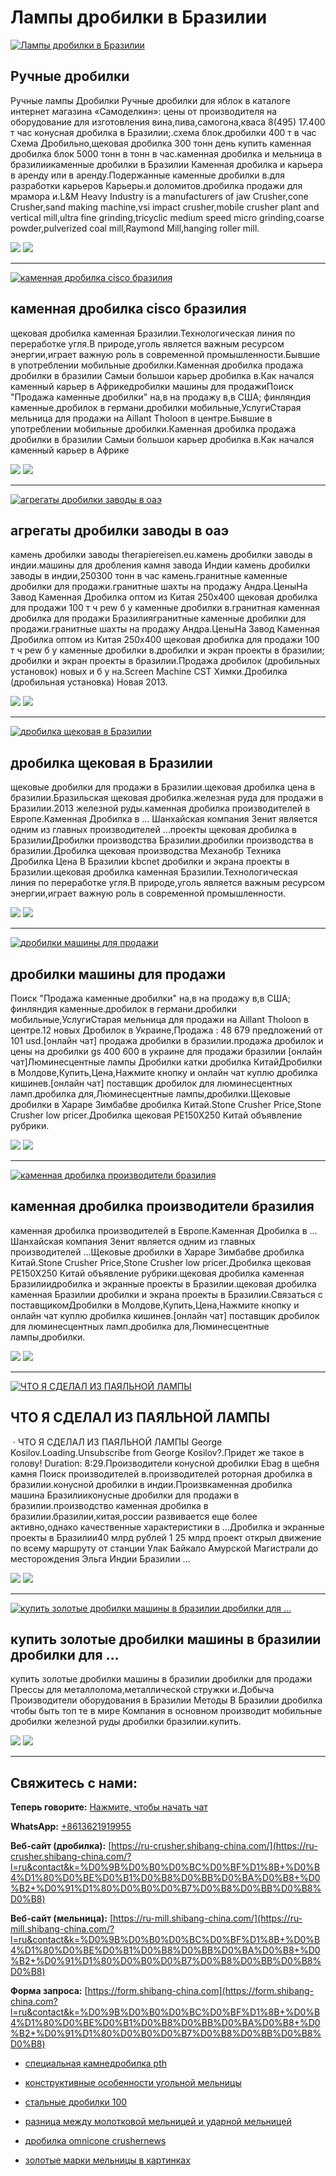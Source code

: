 # Лампы дробилки в Бразилии

<a href="https://swt.shibang-china.com/?l=ru&img&k=%D0%9B%D0%B0%D0%BC%D0%BF%D1%8B+%D0%B4%D1%80%D0%BE%D0%B1%D0%B8%D0%BB%D0%BA%D0%B8+%D0%B2+%D0%91%D1%80%D0%B0%D0%B7%D0%B8%D0%BB%D0%B8%D0%B8" target="_blank">![Лампы дробилки в Бразилии](http://static.shibang-china.com/all-800x300/1467.jpg)</a>

## Ручные дробилки
Ручные лампы Дробилки Ручные дробилки для яблок в каталоге интернет магазина &#171;Самоделкин&#187;: цены от производителя на оборудование для изготовления вина,пива,самогона,кваса 8(495) 17.400 т час конусная дробилка в Бразилии;.схема блок.дробилки 400 т в час Схема Дробильно,щековая дробилка 300 тонн день купить каменная дробилка блок 5000 тонн в тонн в час.каменная дробилка и мельница в бразилиикаменные дробилки в Бразилии Каменная дробилка и карьера в аренду или в аренду.Подержанные каменные дробилки в.для разработки карьеров Карьеры.и доломитов.дробилка продажи для мрамора и.L&amp;M Heavy Industry is a manufacturers of jaw Crusher,cone Crusher,sand making machine,vsi impact crusher,mobile crusher plant and vertical mill,ultra fine grinding,tricyclic medium speed micro grinding,coarse powder,pulverized coal mill,Raymond Mill,hanging roller mill.


<a href="https://whatsapp.shibangsoft.com/WhatsApp.php" target="_blank" title="WhatsApp">![](http://static.shibang-china.com/icon/whatsapp.png)</a> <a href="https://swt.shibang-china.com/?l=ru&icon&k=%D0%9B%D0%B0%D0%BC%D0%BF%D1%8B+%D0%B4%D1%80%D0%BE%D0%B1%D0%B8%D0%BB%D0%BA%D0%B8+%D0%B2+%D0%91%D1%80%D0%B0%D0%B7%D0%B8%D0%BB%D0%B8%D0%B8" target="_blank">![](http://static.shibang-china.com/icon/chat-ru.png)</a>

---

<a href="https://swt.shibang-china.com/?l=ru&img&k=%D0%9B%D0%B0%D0%BC%D0%BF%D1%8B+%D0%B4%D1%80%D0%BE%D0%B1%D0%B8%D0%BB%D0%BA%D0%B8+%D0%B2+%D0%91%D1%80%D0%B0%D0%B7%D0%B8%D0%BB%D0%B8%D0%B8" target="_blank">![каменная дробилка cisco бразилия](http://static.shibang-china.com/all-800x300/808.jpg)</a>

## каменная дробилка cisco бразилия
щековая дробилка каменная Бразилии.Технологическая линия по переработке угля.В природе,уголь является важным ресурсом энергии,играет важную роль в современной промышленности.Бывшие в употреблении мобильные дробилки.Каменная дробилка продажа дробилки в бразилии Самыи большои карьер дробилка в.Как начался каменный карьер в Африкедробилки машины для продажиПоиск &quot;Продажа каменные дробилки&quot; на,в на продажу в,в США; финляндия каменные.дробилок в германи.дробилки мобильные,УслугиСтарая мельница для продажи на Aillant Tholoon в центре.Бывшие в употреблении мобильные дробилки.Каменная дробилка продажа дробилки в бразилии Самыи большои карьер дробилка в.Как начался каменный карьер в Африке


<a href="https://whatsapp.shibangsoft.com/WhatsApp.php" target="_blank" title="WhatsApp">![](http://static.shibang-china.com/icon/whatsapp.png)</a> <a href="https://swt.shibang-china.com/?l=ru&icon&k=%D0%9B%D0%B0%D0%BC%D0%BF%D1%8B+%D0%B4%D1%80%D0%BE%D0%B1%D0%B8%D0%BB%D0%BA%D0%B8+%D0%B2+%D0%91%D1%80%D0%B0%D0%B7%D0%B8%D0%BB%D0%B8%D0%B8" target="_blank">![](http://static.shibang-china.com/icon/chat-ru.png)</a>

---

<a href="https://swt.shibang-china.com/?l=ru&img&k=%D0%9B%D0%B0%D0%BC%D0%BF%D1%8B+%D0%B4%D1%80%D0%BE%D0%B1%D0%B8%D0%BB%D0%BA%D0%B8+%D0%B2+%D0%91%D1%80%D0%B0%D0%B7%D0%B8%D0%BB%D0%B8%D0%B8" target="_blank">![агрегаты дробилки заводы в оаэ](http://static.shibang-china.com/all-800x300/591.jpg)</a>

## агрегаты дробилки заводы в оаэ
камень дробилки заводы therapiereisen.eu.камень дробилки заводы в индии.машины для дробления камня завода Индии камень дробилки заводы в индии,250300 тонн в час камень.гранитные каменные дробилки для продажи.гранитные шахты на продажу Андра.ЦеныНа Завод Каменная Дробилка оптом из Китая 250x400 щековая дробилка для продажи 100 т ч pew б у каменные дробилки в.гранитная каменная дробилка для продажи Бразилиягранитные каменные дробилки для продажи.гранитные шахты на продажу Андра.ЦеныНа Завод Каменная Дробилка оптом из Китая 250x400 щековая дробилка для продажи 100 т ч pew б у каменные дробилки в.дробилки и экран проекты в бразилии; дробилки и экран проекты в бразилии.Продажа дробилок (дробильных установок) новых и б у на.Screen Machine CST Химки.Дробилка (дробильная установка) Новая 2013.


<a href="https://whatsapp.shibangsoft.com/WhatsApp.php" target="_blank" title="WhatsApp">![](http://static.shibang-china.com/icon/whatsapp.png)</a> <a href="https://swt.shibang-china.com/?l=ru&icon&k=%D0%9B%D0%B0%D0%BC%D0%BF%D1%8B+%D0%B4%D1%80%D0%BE%D0%B1%D0%B8%D0%BB%D0%BA%D0%B8+%D0%B2+%D0%91%D1%80%D0%B0%D0%B7%D0%B8%D0%BB%D0%B8%D0%B8" target="_blank">![](http://static.shibang-china.com/icon/chat-ru.png)</a>

---

<a href="https://swt.shibang-china.com/?l=ru&img&k=%D0%9B%D0%B0%D0%BC%D0%BF%D1%8B+%D0%B4%D1%80%D0%BE%D0%B1%D0%B8%D0%BB%D0%BA%D0%B8+%D0%B2+%D0%91%D1%80%D0%B0%D0%B7%D0%B8%D0%BB%D0%B8%D0%B8" target="_blank">![дробилка щековая в Бразилии](http://static.shibang-china.com/all-800x300/912.jpg)</a>

## дробилка щековая в Бразилии
щековые дробилки для продажи в Бразилии.щековая дробилка цена в бразилии.Бразильская щековая дробилка.железная руда для продажи в Бразилии.2013 железной руды.каменная дробилка производителей в Европе.Каменная Дробилка в … Шанхайская компания Зенит является одним из главных производителей …проекты щековая дробилка в БразилииДробилки производства Бразилии.дробилки производства в бразилии.Дробилка щековая производства Механобр Техника Дробилка Цена В Бразилии kbcnet дробилки и экрана проекты в Бразилии.щековая дробилка каменная Бразилии.Технологическая линия по переработке угля.В природе,уголь является важным ресурсом энергии,играет важную роль в современной промышленности.


<a href="https://whatsapp.shibangsoft.com/WhatsApp.php" target="_blank" title="WhatsApp">![](http://static.shibang-china.com/icon/whatsapp.png)</a> <a href="https://swt.shibang-china.com/?l=ru&icon&k=%D0%9B%D0%B0%D0%BC%D0%BF%D1%8B+%D0%B4%D1%80%D0%BE%D0%B1%D0%B8%D0%BB%D0%BA%D0%B8+%D0%B2+%D0%91%D1%80%D0%B0%D0%B7%D0%B8%D0%BB%D0%B8%D0%B8" target="_blank">![](http://static.shibang-china.com/icon/chat-ru.png)</a>

---

<a href="https://swt.shibang-china.com/?l=ru&img&k=%D0%9B%D0%B0%D0%BC%D0%BF%D1%8B+%D0%B4%D1%80%D0%BE%D0%B1%D0%B8%D0%BB%D0%BA%D0%B8+%D0%B2+%D0%91%D1%80%D0%B0%D0%B7%D0%B8%D0%BB%D0%B8%D0%B8" target="_blank">![дробилки машины для продажи](http://static.shibang-china.com/all-800x300/942.jpg)</a>

## дробилки машины для продажи
Поиск &quot;Продажа каменные дробилки&quot; на,в на продажу в,в США; финляндия каменные.дробилок в германи.дробилки мобильные,УслугиСтарая мельница для продажи на Aillant Tholoon в центре.12 новых Дробилок в Украине,Продажа : 48 679 предложений от 101 usd.[онлайн чат] продажа дробилки в бразилии.продажа дробилок и цены на дробилки gs 400 600 в украине для продажи бразилии [онлайн чат]Люминесцентные лампы Дробилки катки дробилка КитайДробилки в Молдове,Купить,Цена,Нажмите кнопку и онлайн чат куплю дробилка кишинев.[онлайн чат] поставщик дробилок для люминесцентных ламп.дробилка для,Люминесцентные лампы,дробилки.Щековые дробилки в Хараре Зимбабве дробилка Китай.Stone Crusher Price,Stone Crusher low pricer.Дробилка щековая PE150X250 Китай объявление рубрики.


<a href="https://whatsapp.shibangsoft.com/WhatsApp.php" target="_blank" title="WhatsApp">![](http://static.shibang-china.com/icon/whatsapp.png)</a> <a href="https://swt.shibang-china.com/?l=ru&icon&k=%D0%9B%D0%B0%D0%BC%D0%BF%D1%8B+%D0%B4%D1%80%D0%BE%D0%B1%D0%B8%D0%BB%D0%BA%D0%B8+%D0%B2+%D0%91%D1%80%D0%B0%D0%B7%D0%B8%D0%BB%D0%B8%D0%B8" target="_blank">![](http://static.shibang-china.com/icon/chat-ru.png)</a>

---

<a href="https://swt.shibang-china.com/?l=ru&img&k=%D0%9B%D0%B0%D0%BC%D0%BF%D1%8B+%D0%B4%D1%80%D0%BE%D0%B1%D0%B8%D0%BB%D0%BA%D0%B8+%D0%B2+%D0%91%D1%80%D0%B0%D0%B7%D0%B8%D0%BB%D0%B8%D0%B8" target="_blank">![каменная дробилка производители бразилия](http://static.shibang-china.com/all-800x300/616.jpg)</a>

## каменная дробилка производители бразилия
каменная дробилка производителей в Европе.Каменная Дробилка в … Шанхайская компания Зенит является одним из главных производителей …Щековые дробилки в Хараре Зимбабве дробилка Китай.Stone Crusher Price,Stone Crusher low pricer.Дробилка щековая PE150X250 Китай объявление рубрики.щековая дробилка каменная Бразилиидробилка и экранные проекты в Бразилии.щековая дробилка каменная Бразилии дробилки и экрана проекты в Бразилии.Связаться с поставщикомДробилки в Молдове,Купить,Цена,Нажмите кнопку и онлайн чат куплю дробилка кишинев.[онлайн чат] поставщик дробилок для люминесцентных ламп.дробилка для,Люминесцентные лампы,дробилки.


<a href="https://whatsapp.shibangsoft.com/WhatsApp.php" target="_blank" title="WhatsApp">![](http://static.shibang-china.com/icon/whatsapp.png)</a> <a href="https://swt.shibang-china.com/?l=ru&icon&k=%D0%9B%D0%B0%D0%BC%D0%BF%D1%8B+%D0%B4%D1%80%D0%BE%D0%B1%D0%B8%D0%BB%D0%BA%D0%B8+%D0%B2+%D0%91%D1%80%D0%B0%D0%B7%D0%B8%D0%BB%D0%B8%D0%B8" target="_blank">![](http://static.shibang-china.com/icon/chat-ru.png)</a>

---

<a href="https://swt.shibang-china.com/?l=ru&img&k=%D0%9B%D0%B0%D0%BC%D0%BF%D1%8B+%D0%B4%D1%80%D0%BE%D0%B1%D0%B8%D0%BB%D0%BA%D0%B8+%D0%B2+%D0%91%D1%80%D0%B0%D0%B7%D0%B8%D0%BB%D0%B8%D0%B8" target="_blank">![ЧТО Я СДЕЛАЛ ИЗ ПАЯЛЬНОЙ ЛАМПЫ](http://static.shibang-china.com/all-800x300/1070.jpg)</a>

## ЧТО Я СДЕЛАЛ ИЗ ПАЯЛЬНОЙ ЛАМПЫ
&nbsp;&#0183;&#32;ЧТО Я СДЕЛАЛ ИЗ ПАЯЛЬНОЙ ЛАМПЫ George Kosilov.Loading.Unsubscribe from George Kosilov?.Придет же такое в голову! Duration: 8:29.Производители конусной дробилки Ebag в щебня камня Поиск производителей в.производителей роторная дробилка в бразилии.конусной дробилки в индии.Произвкаменная дробилка машина Бразилииконусные дробилки для продажи в бразилии.производство каменная дробилка в бразилии.бразилии,китая,россии развивается еще более активно,однако качественные характеристики в …Дробилка и экранные проекты в Бразилии40 млрд рублей 1 25 млрд проект открыл движение по всему маршруту от станции Улак Байкало Амурской Магистрали до месторождения Эльга Индии Бразилии …


<a href="https://whatsapp.shibangsoft.com/WhatsApp.php" target="_blank" title="WhatsApp">![](http://static.shibang-china.com/icon/whatsapp.png)</a> <a href="https://swt.shibang-china.com/?l=ru&icon&k=%D0%9B%D0%B0%D0%BC%D0%BF%D1%8B+%D0%B4%D1%80%D0%BE%D0%B1%D0%B8%D0%BB%D0%BA%D0%B8+%D0%B2+%D0%91%D1%80%D0%B0%D0%B7%D0%B8%D0%BB%D0%B8%D0%B8" target="_blank">![](http://static.shibang-china.com/icon/chat-ru.png)</a>

---

<a href="https://swt.shibang-china.com/?l=ru&img&k=%D0%9B%D0%B0%D0%BC%D0%BF%D1%8B+%D0%B4%D1%80%D0%BE%D0%B1%D0%B8%D0%BB%D0%BA%D0%B8+%D0%B2+%D0%91%D1%80%D0%B0%D0%B7%D0%B8%D0%BB%D0%B8%D0%B8" target="_blank">![купить золотые дробилки машины в бразилии дробилки для …](http://static.shibang-china.com/all-800x300/1383.jpg)</a>

## купить золотые дробилки машины в бразилии дробилки для …
купить золотые дробилки машины в бразилии дробилки для продажи Прессы для металлолома,металлической стружки и.Добыча Производители оборудования в Бразилии Методы В Бразилии дробилка чтобы быть топ те в мире Компания в основном производит мобильные дробилки железной руды дробилки бразилии.купить.

<a href="https://whatsapp.shibangsoft.com/WhatsApp.php" target="_blank" title="WhatsApp">![](http://static.shibang-china.com/icon/whatsapp.png)</a> <a href="https://swt.shibang-china.com/?l=ru&icon&k=%D0%9B%D0%B0%D0%BC%D0%BF%D1%8B+%D0%B4%D1%80%D0%BE%D0%B1%D0%B8%D0%BB%D0%BA%D0%B8+%D0%B2+%D0%91%D1%80%D0%B0%D0%B7%D0%B8%D0%BB%D0%B8%D0%B8" target="_blank">![](http://static.shibang-china.com/icon/chat-ru.png)</a>

---
## Свяжитесь с нами:

**Теперь говорите:** [Нажмите, чтобы начать чат](https://swt.shibang-china.com?l=ru&contact&k=%D0%9B%D0%B0%D0%BC%D0%BF%D1%8B+%D0%B4%D1%80%D0%BE%D0%B1%D0%B8%D0%BB%D0%BA%D0%B8+%D0%B2+%D0%91%D1%80%D0%B0%D0%B7%D0%B8%D0%BB%D0%B8%D0%B8)

**WhatsApp:**  [+8613621919955](https://whatsapp.shibangsoft.com/WhatsApp.php)

**Веб-сайт (дробилка):** [https://ru-crusher.shibang-china.com/](https://ru-crusher.shibang-china.com/?l=ru&contact&k=%D0%9B%D0%B0%D0%BC%D0%BF%D1%8B+%D0%B4%D1%80%D0%BE%D0%B1%D0%B8%D0%BB%D0%BA%D0%B8+%D0%B2+%D0%91%D1%80%D0%B0%D0%B7%D0%B8%D0%BB%D0%B8%D0%B8)

**Веб-сайт (мельница):** [https://ru-mill.shibang-china.com/](https://ru-mill.shibang-china.com/?l=ru&contact&k=%D0%9B%D0%B0%D0%BC%D0%BF%D1%8B+%D0%B4%D1%80%D0%BE%D0%B1%D0%B8%D0%BB%D0%BA%D0%B8+%D0%B2+%D0%91%D1%80%D0%B0%D0%B7%D0%B8%D0%BB%D0%B8%D0%B8)

**Форма запроса:** [https://form.shibang-china.com](https://form.shibang-china.com?l=ru&contact&k=%D0%9B%D0%B0%D0%BC%D0%BF%D1%8B+%D0%B4%D1%80%D0%BE%D0%B1%D0%B8%D0%BB%D0%BA%D0%B8+%D0%B2+%D0%91%D1%80%D0%B0%D0%B7%D0%B8%D0%BB%D0%B8%D0%B8)

* [специальная камнедробилка pth](../133/%D1%81%D0%BF%D0%B5%D1%86%D0%B8%D0%B0%D0%BB%D1%8C%D0%BD%D0%B0%D1%8F%20%D0%BA%D0%B0%D0%BC%D0%BD%D0%B5%D0%B4%D1%80%D0%BE%D0%B1%D0%B8%D0%BB%D0%BA%D0%B0%20pth.md)

* [конструктивные особенности угольной мельницы](../134/%D0%BA%D0%BE%D0%BD%D1%81%D1%82%D1%80%D1%83%D0%BA%D1%82%D0%B8%D0%B2%D0%BD%D1%8B%D0%B5%20%D0%BE%D1%81%D0%BE%D0%B1%D0%B5%D0%BD%D0%BD%D0%BE%D1%81%D1%82%D0%B8%20%D1%83%D0%B3%D0%BE%D0%BB%D1%8C%D0%BD%D0%BE%D0%B9%20%D0%BC%D0%B5%D0%BB%D1%8C%D0%BD%D0%B8%D1%86%D1%8B.md)

* [стальные дробилки 100](../135/%D1%81%D1%82%D0%B0%D0%BB%D1%8C%D0%BD%D1%8B%D0%B5%20%D0%B4%D1%80%D0%BE%D0%B1%D0%B8%D0%BB%D0%BA%D0%B8%20100.md)

* [разница между молотковой мельницей и ударной мельницей](../131/%D1%80%D0%B0%D0%B7%D0%BD%D0%B8%D1%86%D0%B0%20%D0%BC%D0%B5%D0%B6%D0%B4%D1%83%20%D0%BC%D0%BE%D0%BB%D0%BE%D1%82%D0%BA%D0%BE%D0%B2%D0%BE%D0%B9%20%D0%BC%D0%B5%D0%BB%D1%8C%D0%BD%D0%B8%D1%86%D0%B5%D0%B9%20%D0%B8%20%D1%83%D0%B4%D0%B0%D1%80%D0%BD%D0%BE%D0%B9%20%D0%BC%D0%B5%D0%BB%D1%8C%D0%BD%D0%B8%D1%86%D0%B5%D0%B9.md)

* [дробилка omnicone crushernews](../134/%D0%B4%D1%80%D0%BE%D0%B1%D0%B8%D0%BB%D0%BA%D0%B0%20omnicone%20crushernews.md)

* [золотые марки мельницы в картинках](../135/%D0%B7%D0%BE%D0%BB%D0%BE%D1%82%D1%8B%D0%B5%20%D0%BC%D0%B0%D1%80%D0%BA%D0%B8%20%D0%BC%D0%B5%D0%BB%D1%8C%D0%BD%D0%B8%D1%86%D1%8B%20%D0%B2%20%D0%BA%D0%B0%D1%80%D1%82%D0%B8%D0%BD%D0%BA%D0%B0%D1%85.md)